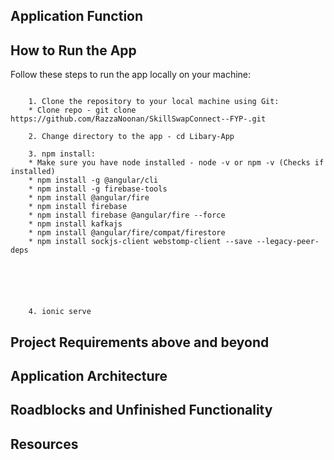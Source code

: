 

## Application Function

 

## How to Run the App

Follow these steps to run the app locally on your machine:
```

    1. Clone the repository to your local machine using Git: 
    * Clone repo - git clone https://github.com/RazzaNoonan/SkillSwapConnect--FYP-.git

    2. Change directory to the app - cd Libary-App

    3. npm install:
    * Make sure you have node installed - node -v or npm -v (Checks if installed)
    * npm install -g @angular/cli
    * npm install -g firebase-tools
    * npm install @angular/fire
    * npm install firebase
    * npm install firebase @angular/fire --force
    * npm install kafkajs
    * npm install @angular/fire/compat/firestore
    * npm install sockjs-client webstomp-client --save --legacy-peer-deps






    4. ionic serve
```



## Project Requirements above and beyond



## Application Architecture


## Roadblocks and Unfinished Functionality


## Resources


